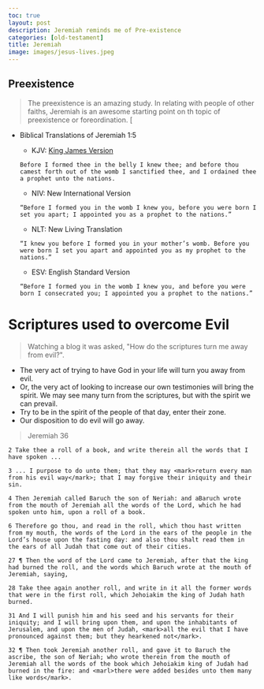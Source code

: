 ```yaml
---
toc: true
layout: post
description: Jeremiah reminds me of Pre-existence
categories: [old-testament]
title: Jeremiah
image: images/jesus-lives.jpeg
---
```


## Preexistence
> The preexistence is an amazing study.  In relating with people of other faiths, Jeremiah is an awesome starting point on th topic of preexistence or foreordination.  [
- Biblical Translations of Jeremiah 1:5
    - KJV: [King James Version](https://www.churchofjesuschrist.org/study/scriptures/ot/jer/1?lang=eng&id=5#p4)
    ```
    Before I formed thee in the belly I knew thee; and before thou camest forth out of the womb I sanctified thee, and I ordained thee a prophet unto the nations.
    ``` 

    - NIV: New International Version
    ```
    “Before I formed you in the womb I knew you, before you were born I set you apart; I appointed you as a prophet to the nations.”
    ```

    - NLT: New Living Translation
    ```
    “I knew you before I formed you in your mother’s womb. Before you were born I set you apart and appointed you as my prophet to the nations.”
    ```

    - ESV: English Standard Version
    ```
    “Before I formed you in the womb I knew you, and before you were born I consecrated you; I appointed you a prophet to the nations.”
    ```

# Scriptures used to overcome Evil
> Watching a blog it was asked, "How do the scriptures turn me away from evil?".  
- The very act of trying to have God in your life will turn you away from evil.  
- Or, the very act of looking to increase our own testimonies will bring the spirit.  We may see many turn from the scriptures, but with the spirit we can prevail.
- Try to be in the spirit of the people of that day, enter their zone.
- Our disposition to do evil will go away.

> Jeremiah 36

```
2 Take thee a roll of a book, and write therein all the words that I have spoken ...

3 ... I purpose to do unto them; that they may <mark>return every man from his evil way</mark>; that I may forgive their iniquity and their sin.

4 Then Jeremiah called Baruch the son of Neriah: and aBaruch wrote from the mouth of Jeremiah all the words of the Lord, which he had spoken unto him, upon a roll of a book.

6 Therefore go thou, and read in the roll, which thou hast written from my mouth, the words of the Lord in the ears of the people in the Lord’s house upon the fasting day: and also thou shalt read them in the ears of all Judah that come out of their cities.

27 ¶ Then the word of the Lord came to Jeremiah, after that the king had burned the roll, and the words which Baruch wrote at the mouth of Jeremiah, saying,

28 Take thee again another roll, and write in it all the former words that were in the first roll, which Jehoiakim the king of Judah hath burned.

31 And I will punish him and his seed and his servants for their iniquity; and I will bring upon them, and upon the inhabitants of Jerusalem, and upon the men of Judah, <mark>all the evil that I have pronounced against them; but they hearkened not</mark>.

32 ¶ Then took Jeremiah another roll, and gave it to Baruch the ascribe, the son of Neriah; who wrote therein from the mouth of Jeremiah all the words of the book which Jehoiakim king of Judah had burned in the fire: and <marl>there were added besides unto them many like words</mark>.
```